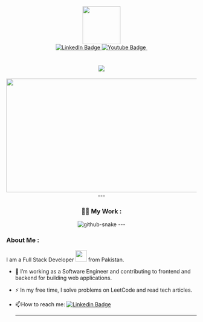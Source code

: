 <!-- <h1 align="center">Hi 👋, I'm Muhammad Bilal</h1>
<h3 align="center">A passionate frontend developer from Pakistan.</h3>




<p align="left"> <a href="https://github.com/ryo-ma/github-profile-trophy"><img src="https://github-profile-trophy.vercel.app/?username=bilal882s" alt="bilal882s" /></a> </p> 


- 🔭 My 1st Project [Bank App](https://bank-app882.web.app)

- 🥅 2022 Goals: **Contribute more to Open Source projects on React.**

- 📄 Know about my experiences [My Portfolio](https://me-mbi.netlify.app)

- 👨‍💻 All of my projects are available at [My Github](https://github.com/bilal882s)

- 🔭 I’m currently working **As Frontend Engineer.**

- 📫 How to reach me **bilaliqbal78692110@gmail.com**

- 👯 I’m currently **expanding my knowledge in MERN Stack.**

<h3 align="left">Connect with me:</h3>
<p align="left">
<a href="https://twitter.com/bilall882" target="blank"><img align="center" src="https://raw.githubusercontent.com/rahuldkjain/github-profile-readme-generator/master/src/images/icons/Social/twitter.svg" alt="bilall882" height="30" width="40" /></a>
<a href="https://linkedin.com/in/muhammadbilaliqbal" target="blank"><img align="center" src="https://raw.githubusercontent.com/rahuldkjain/github-profile-readme-generator/master/src/images/icons/Social/linked-in-alt.svg" alt="muhammadbilaliqbal" height="30" width="40" /></a>
<a href="https://stackoverflow.com/users/19367245" target="blank"><img align="center" src="https://raw.githubusercontent.com/rahuldkjain/github-profile-readme-generator/master/src/images/icons/Social/stack-overflow.svg" alt="19367245" height="30" width="40" /></a>
<a href="https://fb.com/muhammad bilal iqbal" target="blank"><img align="center" src="https://raw.githubusercontent.com/rahuldkjain/github-profile-readme-generator/master/src/images/icons/Social/facebook.svg" alt="muhammad bilal iqbal" height="30" width="40" /></a>
<a href="https://www.youtube.com/c/ucskyrlo6qfmsngbhu5yiwlw" target="blank"><img align="center" src="https://raw.githubusercontent.com/rahuldkjain/github-profile-readme-generator/master/src/images/icons/Social/youtube.svg" alt="ucskyrlo6qfmsngbhu5yiwlw" height="30" width="40" /></a>
</p>

<h3 align="left">Languages and Tools:</h3>
<p align="left"> <a href="https://developer.android.com" target="_blank" rel="noreferrer"> <img src="https://raw.githubusercontent.com/devicons/devicon/master/icons/android/android-original-wordmark.svg" alt="android" width="40" height="40"/> </a> <a href="https://www.w3schools.com/css/" target="_blank" rel="noreferrer"> <img src="https://raw.githubusercontent.com/devicons/devicon/master/icons/css3/css3-original-wordmark.svg" alt="css3" width="40" height="40"/> </a> <a href="https://firebase.google.com/" target="_blank" rel="noreferrer"> <img src="https://www.vectorlogo.zone/logos/firebase/firebase-icon.svg" alt="firebase" width="40" height="40"/> </a> <a href="https://www.w3.org/html/" target="_blank" rel="noreferrer"> <img src="https://raw.githubusercontent.com/devicons/devicon/master/icons/html5/html5-original-wordmark.svg" alt="html5" width="40" height="40"/> </a> <a href="https://developer.mozilla.org/en-US/docs/Web/JavaScript" target="_blank" rel="noreferrer"> <img src="https://raw.githubusercontent.com/devicons/devicon/master/icons/javascript/javascript-original.svg" alt="javascript" width="40" height="40"/> </a> <a href="https://reactjs.org/" target="_blank" rel="noreferrer"> <img src="https://raw.githubusercontent.com/devicons/devicon/master/icons/react/react-original-wordmark.svg" alt="react" width="40" height="40"/> </a> <a href="https://reactnative.dev/" target="_blank" rel="noreferrer"> <img src="https://reactnative.dev/img/header_logo.svg" alt="reactnative" width="40" height="40"/> </a> <a href="https://sass-lang.com" target="_blank" rel="noreferrer"> <img src="https://raw.githubusercontent.com/devicons/devicon/master/icons/sass/sass-original.svg" alt="sass" width="40" height="40"/> </a> <a href="https://www.typescriptlang.org/" target="_blank" rel="noreferrer"> <img src="https://raw.githubusercontent.com/devicons/devicon/master/icons/typescript/typescript-original.svg" alt="typescript" width="40" height="40"/> </a> </p>

<p><img align="left" src="https://github-readme-stats.vercel.app/api/top-langs?username=bilal882s&show_icons=true&locale=en&layout=compact" alt="bilal882s" /></p>

<p>&nbsp;<img align="center" src="https://github-readme-stats.vercel.app/api?username=bilal882s&show_icons=true&locale=en" alt="bilal882s" /></p>

<p><img align="center" src="https://github-readme-streak-stats.herokuapp.com/?user=bilal882s&" alt="bilal882s" /></p>


[![Ashutosh's github activity graph](https://github-readme-activity-graph.cyclic.app/graph?username=bilal882s&bg_color=ffffff&color=000000&line=428f5a&point=216e39&area=true&hide_border=true)](https://github.com/ashutosh00710/github-readme-activity-graph)
 -->
 
 
 <div align="center">
 <div id="header" align="center">
  <img src="https://media.giphy.com/media/M9gbBd9nbDrOTu1Mqx/giphy.gif" width="100"/>
</div>

<div id="badges">
  <a href="https://www.linkedin.com/in/muhammadbilaliqbal">
    <img src="https://img.shields.io/badge/LinkedIn-blue?style=for-the-badge&logo=linkedin&logoColor=white" alt="LinkedIn Badge"/>
  </a>
  <a href="https://www.youtube.com/channel/UCSKyrLO6qFmSnGBhu5Yiwlw">
    <img src="https://img.shields.io/badge/YouTube-red?style=for-the-badge&logo=youtube&logoColor=white" alt="Youtube Badge"/>
  </a>
  
<img src="https://komarev.com/ghpvc/?username=bilal882s&style=flat-square&color=blue" alt=""/>
</div>

<h1>
  <!--hey there
  <img src="https://media.giphy.com/media/hvRJCLFzcasrR4ia7z/giphy.gif" width="30px"/> I am Muhammad Bilal.-->
   <img src="https://readme-typing-svg.herokuapp.com/?font=Righteous&size=35&center=true&vCenter=true&width=500&height=70&duration=6000&lines=Hi+There+!+👋;+I'm+Muhammad+Bilal+!;+I'm+Web+and+Mobile+app+developer+!+.+.;" />
</h1>
  <div align="center">
  <img src="https://media.giphy.com/media/dWesBcTLavkZuG35MI/giphy.gif" width="600" height="300"/>
</div>
  ---


  ### :woman_technologist: My Work :
  <picture>
  <source media="(prefers-color-scheme: dark)" srcset="https://res.cloudinary.com/muhammad-bilal/image/upload/v1692509277/Dark_qxqdfn.svg">
  <source media="(prefers-color-scheme: light)" srcset="https://res.cloudinary.com/muhammad-bilal/image/upload/v1692509195/github-user-contribution_2_vinlar.svg">
  <img alt="github-snake" src="https://res.cloudinary.com/muhammad-bilal/image/upload/v1692509195/github-user-contribution_2_vinlar.svg">
</picture>
  ---
  
<div align="left">
 
### About Me :
  I am a Full Stack Developer <img src="https://media.giphy.com/media/WUlplcMpOCEmTGBtBW/giphy.gif" width="30"> from Pakistan.
  - :telescope: I’m working as a Software Engineer and contributing to frontend and backend for building web applications.

- :zap: In my free time, I solve problems on LeetCode and read tech articles.

- :mailbox:How to reach me: [![Linkedin Badge](https://img.shields.io/badge/-muhammadbilal-blue?style=flat&logo=Linkedin&logoColor=white)](https://www.linkedin.com/in/muhammadbilaliqbal)
  
    ---
  
<!-- ### My Stats :
 [![bilal882's GitHub | Stats](https://stats.quine.sh/bilal882/github?theme=dark)]()
 [![bilal882's GitHub | Languages Over Time](https://stats.quine.sh/bilal882/languages-over-time?theme=dark)]() [![bilal882's GitHub | Topics Over Time](https://stats.quine.sh/bilal882/topics-over-time?theme=dark)]()

### :hammer_and_wrench: Languages and Tools :
  <img src="https://github.com/devicons/devicon/blob/master/icons/html5/html5-original-wordmark.svg" title="Java" alt="Java" width="40" height="40"/>&nbsp;
  <img src="https://github.com/devicons/devicon/blob/master/icons/css3/css3-original-wordmark.svg" title="React" alt="React" width="40" height="40"/>&nbsp;
  <img src="https://github.com/devicons/devicon/blob/master/icons/javascript/javascript-original.svg" title="Spring" alt="Spring" width="40" height="40"/>&nbsp;
  <img src="https://github.com/devicons/devicon/blob/master/icons/bootstrap/bootstrap-original-wordmark.svg" title="Material UI" alt="Material UI" width="40" height="40"/>&nbsp;
  <img src="https://github.com/devicons/devicon/blob/master/icons/react/react-original-wordmark.svg" title="Flutter" alt="Flutter" width="40" height="40"/>&nbsp;
  <img src="https://github.com/devicons/devicon/blob/master/icons/nodejs/nodejs-original-wordmark.svg" title="Redux" alt="Redux " width="40" height="40"/>&nbsp;
  <img src="https://github.com/devicons/devicon/blob/master/icons/materialui/materialui-original.svg"  title="CSS3" alt="CSS" width="40" height="40"/>&nbsp;
  <img src="https://github.com/devicons/devicon/blob/master/icons/canva/canva-original.svg" title="HTML5" alt="HTML" width="40" height="40"/>&nbsp;
  <img src="https://github.com/devicons/devicon/blob/master/icons/express/express-original-wordmark.svg" title="JavaScript" alt="JavaScript" width="40" height="40"/>&nbsp;
  <img src="https://github.com/devicons/devicon/blob/master/icons/firebase/firebase-plain-wordmark.svg" title="Firebase" alt="Firebase" width="40" height="40"/>&nbsp;
---
-->
<!-- 
### :fire: My Stats :
[![GitHub Streak](https://streak-stats.demolab.com?user=bilal882s&theme=highcontrast&border_radius=6.3)](https://git.io/streak-stats)
<picture>
<source 
  srcset="https://github-readme-stats.vercel.app/api?username=bilal882s&show_icons=true&theme=dark"
  media="(prefers-color-scheme: dark)"
/>
<source
  srcset="https://github-readme-stats.vercel.app/api?username=bilal882s&show_icons=true"
  media="(prefers-color-scheme: light), (prefers-color-scheme: no-preference)"
/>
<img src="https://github-readme-stats.vercel.app/api?username=bilal882s&show_icons=true" />
</picture>

![Bilal882s github activity graph](https://github-readme-activity-graph.cyclic.app/graph?username=bilal882s&bg_color=ffffff&color=000000&line=428f5a&point=216e39&area=true&hide_border=true)
  </div> -->
